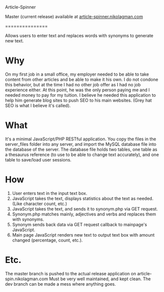 Article-Spinner

Master (current release) available at
<a href="http://article-spinner.nikolagman.com/">article-spinner.nikolagman.com</a>

===============

Allows users to enter text and replaces words with synonyms to generate new text.

<h1>Why</h1>
<p>
	On my first job in a small office, my employer needed to be able to take content from other articles
	and be able to make it his own. I do not condone this behavior, but at the time I had no other job offer
	as I had no job experience either. At this point, he was the only person paying me and I needed money to
	pay for my tuition. I believe he needed this application to help him generate blog sites to push SEO
	to his main websites. (Grey hat SEO is what I believe it's called).
</p>

<h1>What</h1>
<p>
	It's a minimal JavaScript/PHP RESTful application. You copy the files in the server_files folder into any server, and
	import the MySQL database file into the database of the server. The database file holds two tables, one table as a
	thesaurus reference (to use to be able to change text accurately), and one table to save/load user sessions.
</p>

<h1>How</h1>
<ol>
  <li>User enters text in the input text box.</li>
  <li>JavaScript takes the text, displays statistics about the text as needed. (Like character count, etc.)</li>
  <li>JavaScript takes the text, and sends it to synonym.php via GET request.</li>
  <li>Synonym.php matches mainly, adjectives and verbs and replaces them with synonyms.</li>
  <li>Synonym sends back data via GET request callback to mainpage's JavaScript.</li>
  <li>Main page JavaScript renders new text to output text box with amount changed (percentage, count, etc.).</li>
</ol>

<h1>Etc.</h1>
<p>
	The master branch is pushed to the actual
	release application on article-spin.nikolagman.com
	Must be very well maintained, and kept clean.
	The dev branch can be made a mess where anything goes.
</p>
